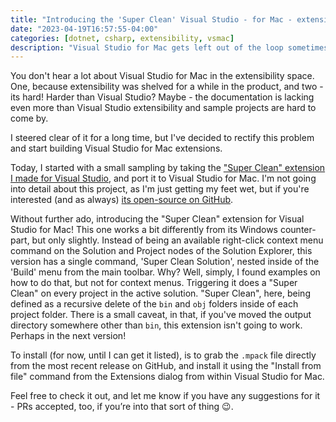 ```yaml
---
title: "Introducing the 'Super Clean' Visual Studio - for Mac - extension!"
date: "2023-04-19T16:57:55-04:00"
categories: [dotnet, csharp, extensibility, vsmac]
description: "Visual Studio for Mac gets left out of the loop sometimes when we talk about extensibility, unfortunately. I decided to learn how, and this is my story!"
---
```


You don't hear a lot about Visual Studio for Mac in the extensibility space. One, because extensibility was shelved for a while in the product, and two - its hard! Harder than Visual Studio? Maybe - the documentation is lacking even more than Visual Studio extensibility and sample projects are hard to come by.

I steered clear of it for a long time, but I've decided to rectify this problem and start building Visual Studio for Mac extensions.

Today, I started with a small sampling by taking the ["Super Clean" extension I made for Visual Studio](https://www.codingwithcalvin.net/introducing-the-super-clean-visual-studio-extension/), and port it to Visual Studio for Mac. I'm not going into detail about this project, as I'm just getting my feet wet, but if you're interested (and as always) [its open-source on GitHub](https://github.com/CalvinAllen/vs4mac-super-clean).

Without further ado, introducing the "Super Clean" extension for Visual Studio for Mac! This one works a bit differently from its Windows counter-part, but only slightly. Instead of being an available right-click context menu command on the Solution and Project nodes of the Solution Explorer, this version has a single command, 'Super Clean Solution', nested inside of the 'Build' menu from the main toolbar. Why? Well, simply, I found examples on how to do that, but not for context menus. Triggering it does a "Super Clean" on every project in the active solution. "Super Clean", here, being defined as a recursive delete of the `bin` and `obj` folders inside of each project folder. There is a small caveat, in that, if you've moved the output directory somewhere other than `bin`, this extension isn't going to work. Perhaps in the next version!

To install (for now, until I can get it listed), is to grab the `.mpack` file directly from the most recent release on GitHub, and install it using the "Install from file" command from the Extensions dialog from within Visual Studio for Mac.

Feel free to check it out, and let me know if you have any suggestions for it - PRs accepted, too, if you’re into that sort of thing 😉.
